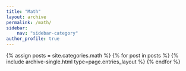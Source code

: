 ```yaml
---
title: "Math"
layout: archive
permalink: /math/
sidebar:
    nav: "sidebar-category"
author_profile: true
---
```

{% assign posts = site.categories.math %}
{% for post in posts %} {% include archive-single.html type=page.entries_layout %} {% endfor %}
